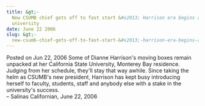 ```yaml
---
title: &gt;-
  New CSUMB chief gets off to fast start &#x2013; Harrison era begins at
  university
date: June 22 2006
slug: &gt;-
  new-csumb-chief-gets-off-to-fast-start-&#x2013;-harrison-era-begins-at-university
---
```





<span class="date">Posted on Jun 22, 2006    </span>
Some of Dianne Harrison&apos;s moving boxes remain unpacked at her
California State University, Monterey Bay residence. Judging from
her schedule, they&apos;ll stay that way awhile. Since taking the helm
as CSUMB&apos;s new president, Harrison has kept busy introducing
herself to faculty, students, staff and anybody else with a stake
in the university&apos;s success.<br>
&#x2013; Salinas Californian, June 22, 2006<br/></br>




